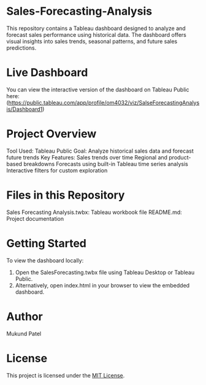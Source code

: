 # Sales-Forecasting-Analysis
This repository contains a Tableau dashboard designed to analyze and forecast sales performance using historical data. The dashboard offers visual insights into sales trends, seasonal patterns, and future sales predictions.

# Live Dashboard
You can view the interactive version of the dashboard on Tableau Public here:  
(https://public.tableau.com/app/profile/om4032/viz/SalseForecastingAnalysis/Dashboard1)

# Project Overview
Tool Used: Tableau Public
Goal: Analyze historical sales data and forecast future trends
Key Features:
  Sales trends over time
  Regional and product-based breakdowns
  Forecasts using built-in Tableau time series analysis
  Interactive filters for custom exploration

# Files in this Repository
Sales Forecasting Analysis.twbx: Tableau workbook file
README.md: Project documentation

# Getting Started
To view the dashboard locally:
1. Open the SalesForecasting.twbx file using Tableau Desktop or Tableau Public.
2. Alternatively, open index.html in your browser to view the embedded dashboard.

# Author
Mukund Patel  

# License
This project is licensed under the [MIT License](LICENSE).

